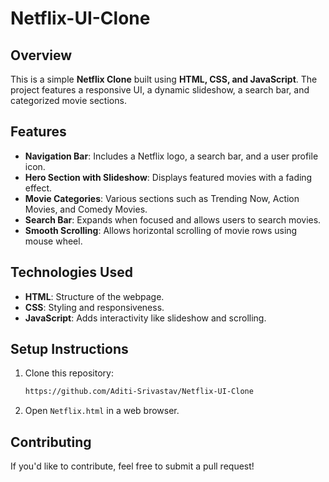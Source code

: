 # Netflix-UI-Clone

## Overview
This is a simple **Netflix Clone** built using **HTML, CSS, and JavaScript**. The project features a responsive UI, a dynamic slideshow, a search bar, and categorized movie sections.

## Features
- **Navigation Bar**: Includes a Netflix logo, a search bar, and a user profile icon.
- **Hero Section with Slideshow**: Displays featured movies with a fading effect.
- **Movie Categories**: Various sections such as Trending Now, Action Movies, and Comedy Movies.
- **Search Bar**: Expands when focused and allows users to search movies.
- **Smooth Scrolling**: Allows horizontal scrolling of movie rows using mouse wheel.

## Technologies Used
- **HTML**: Structure of the webpage.
- **CSS**: Styling and responsiveness.
- **JavaScript**: Adds interactivity like slideshow and scrolling.

## Setup Instructions
1. Clone this repository:
   ```sh
   https://github.com/Aditi-Srivastav/Netflix-UI-Clone
   ```
2. Open `Netflix.html` in a web browser.


## Contributing
If you'd like to contribute, feel free to submit a pull request!



